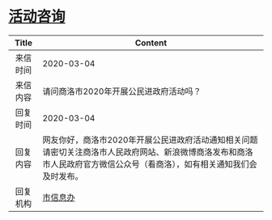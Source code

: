 # <a href="http://www.shangluo.gov.cn/zmhd/ldxxxx.jsp?urltype=leadermail.LeaderMailContentUrl&wbtreeid=1112&leadermailid=5714">活动咨询</a>
|Title|Content|
|:---:|---|
|来信时间|2020-03-04|
|来信内容|请问商洛市2020年开展公民进政府活动吗？|
|回复时间|2020-03-04|
|回复内容|网友你好，商洛市2020年开展公民进政府活动通知相关问题请密切关注商洛市人民政府网站、新浪微博商洛发布和商洛市人民政府官方微信公众号（看商洛），如有相关通知我们会及时发布。|
|回复机构|<a href="../../categories/agencies/市信息办.md">市信息办</a>|
